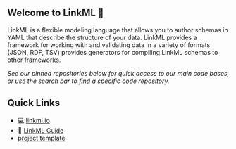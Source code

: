 ## Welcome to LinkML 👋

LinkML is a flexible modeling language that allows you to author schemas in YAML that describe the structure of your data. LinkML provides a framework for working with and validating data in a variety of formats (JSON, RDF, TSV) provides generators for compiling LinkML schemas to other frameworks.

*See our pinned repositories below for quick access to our main code bases, or use the search bar to find a specific code repository.*


## Quick Links
- :computer: [linkml.io](https://linkml.io/)
- :book: [LinkML Guide](https://linkml.io/linkml/)
- [project template](https://github.com/linkml/linkml-project-template)
